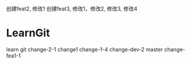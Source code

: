 创建feat2, 修改1
创建feat3, 修改1，修改2, 修改3, 修改4



# LearnGit
learn git
change-2-1
change1
change-1-4
change-dev-2
master
change-fea1-1
